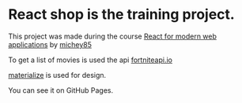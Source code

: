 # React shop is the training project.

This project was made during the course [React for modern web applications](https://stepik.org/course/114197/syllabus) by [michey85](https://github.com/michey85)

To get a list of movies is used the api [fortniteapi.io](https://fortniteapi.io/)

[materialize](https://materializecss.com/about.html) is used for design.

You can see it on GitHub Pages.
